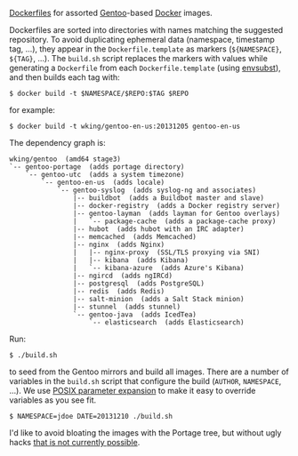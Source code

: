 [Dockerfiles][] for assorted [Gentoo][]-based [Docker][] images.

Dockerfiles are sorted into directories with names matching the
suggested repository.  To avoid duplicating ephemeral data (namespace,
timestamp tag, …), they appear in the `Dockerfile.template` as markers
(`${NAMESPACE}`, `${TAG}`, …).  The `build.sh` script replaces the
markers with values while generating a `Dockerfile` from each
`Dockerfile.template` (using [envsubst][]), and then builds each tag
with:

    $ docker build -t $NAMESPACE/$REPO:$TAG $REPO

for example:

    $ docker build -t wking/gentoo-en-us:20131205 gentoo-en-us

The dependency graph is:

    wking/gentoo  (amd64 stage3)
    `-- gentoo-portage  (adds portage directory)
        `-- gentoo-utc  (adds a system timezone)
            `-- gentoo-en-us  (adds locale)
                `-- gentoo-syslog  (adds syslog-ng and associates)
                    |-- buildbot  (adds a Buildbot master and slave)
                    |-- docker-registry  (adds a Docker registry server)
                    |-- gentoo-layman  (adds layman for Gentoo overlays)
                    |   `-- package-cache  (adds a package-cache proxy)
                    |-- hubot  (adds hubot with an IRC adapter)
                    |-- memcached  (adds Memcached)
                    |-- nginx  (adds Nginx)
                    |   |-- nginx-proxy  (SSL/TLS proxying via SNI)
                    |   |-- kibana  (adds Kibana)
                    |   `-- kibana-azure  (adds Azure's Kibana)
                    |-- ngircd  (adds ngIRCd)
                    |-- postgresql  (adds PostgreSQL)
                    |-- redis  (adds Redis)
                    |-- salt-minion  (adds a Salt Stack minion)
                    |-- stunnel  (adds stunnel)
                    `-- gentoo-java  (adds IcedTea)
                        `-- elasticsearch  (adds Elasticsearch)

Run:

    $ ./build.sh

to seed from the Gentoo mirrors and build all images.  There are a
number of variables in the `build.sh` script that configure the build
(`AUTHOR`, `NAMESPACE`, …).  We use [POSIX parameter
expansion][parameter-expansion] to make it easy to override variables
as you see fit.

    $ NAMESPACE=jdoe DATE=20131210 ./build.sh

I'd like to avoid bloating the images with the Portage tree, but
without ugly hacks [that is not currently possible][3156].

[Docker]: http://www.docker.io/
[Dockerfiles]: http://www.docker.io/learn/dockerfile/
[Gentoo]: http://www.gentoo.org/
[envsubst]: http://www.gnu.org/software/gettext/manual/html_node/envsubst-Invocation.html
[parameter-expansion]: http://pubs.opengroup.org/onlinepubs/9699919799/utilities/V3_chap02.html#tag_18_06_02
[3156]: https://github.com/dotcloud/docker/issues/3156
